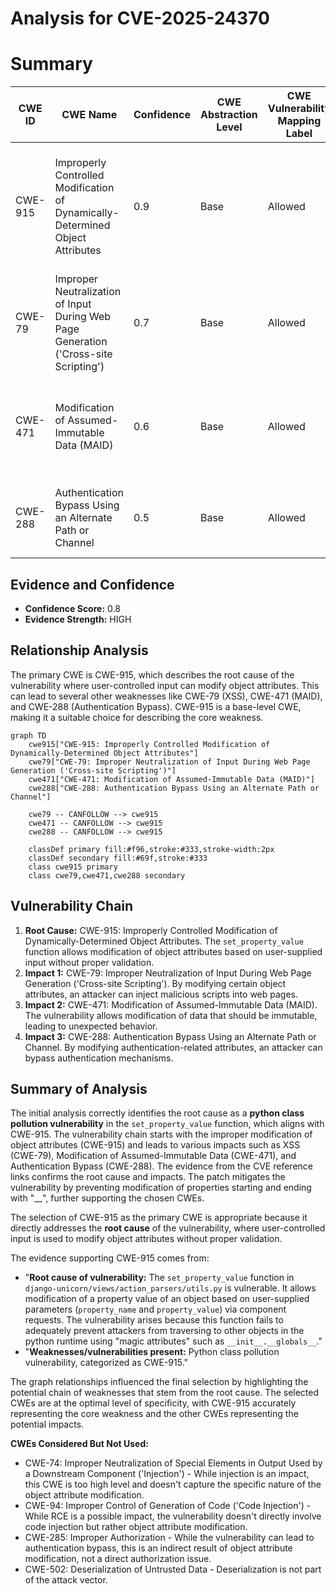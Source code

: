 # Analysis for CVE-2025-24370

# Summary
| CWE ID | CWE Name | Confidence | CWE Abstraction Level | CWE Vulnerability Mapping Label | CWE-Vulnerability Mapping Notes |
|---|---|---|---|---|---|
| CWE-915 | Improperly Controlled Modification of Dynamically-Determined Object Attributes | 0.9 | Base | Allowed | Primary CWE: Root cause of the vulnerability is that user-controlled input is used to modify object attributes.|
| CWE-79 | Improper Neutralization of Input During Web Page Generation ('Cross-site Scripting') | 0.7 | Base | Allowed | Secondary CWE: One of the impacts of the root cause is XSS. |
| CWE-471 | Modification of Assumed-Immutable Data (MAID) | 0.6 | Base | Allowed | Secondary CWE: The vulnerability involves modification of data that is assumed to be immutable. |
| CWE-288 | Authentication Bypass Using an Alternate Path or Channel | 0.5 | Base | Allowed | Secondary CWE: The vulnerability leads to authentication bypass. |

## Evidence and Confidence

*   **Confidence Score:** 0.8
*   **Evidence Strength:** HIGH

## Relationship Analysis
The primary CWE is CWE-915, which describes the root cause of the vulnerability where user-controlled input can modify object attributes. This can lead to several other weaknesses like CWE-79 (XSS), CWE-471 (MAID), and CWE-288 (Authentication Bypass). CWE-915 is a base-level CWE, making it a suitable choice for describing the core weakness.

```mermaid
graph TD
    cwe915["CWE-915: Improperly Controlled Modification of Dynamically-Determined Object Attributes"]
    cwe79["CWE-79: Improper Neutralization of Input During Web Page Generation ('Cross-site Scripting')"]
    cwe471["CWE-471: Modification of Assumed-Immutable Data (MAID)"]
    cwe288["CWE-288: Authentication Bypass Using an Alternate Path or Channel"]

    cwe79 -- CANFOLLOW --> cwe915
    cwe471 -- CANFOLLOW --> cwe915
    cwe288 -- CANFOLLOW --> cwe915

    classDef primary fill:#f96,stroke:#333,stroke-width:2px
    classDef secondary fill:#69f,stroke:#333
    class cwe915 primary
    class cwe79,cwe471,cwe288 secondary
```

## Vulnerability Chain
1.  **Root Cause:** CWE-915: Improperly Controlled Modification of Dynamically-Determined Object Attributes. The `set_property_value` function allows modification of object attributes based on user-supplied input without proper validation.
2.  **Impact 1:** CWE-79: Improper Neutralization of Input During Web Page Generation ('Cross-site Scripting'). By modifying certain object attributes, an attacker can inject malicious scripts into web pages.
3.  **Impact 2:** CWE-471: Modification of Assumed-Immutable Data (MAID). The vulnerability allows modification of data that should be immutable, leading to unexpected behavior.
4.  **Impact 3:** CWE-288: Authentication Bypass Using an Alternate Path or Channel. By modifying authentication-related attributes, an attacker can bypass authentication mechanisms.

## Summary of Analysis
The initial analysis correctly identifies the root cause as a **python class pollution vulnerability** in the `set_property_value` function, which aligns with CWE-915. The vulnerability chain starts with the improper modification of object attributes (CWE-915) and leads to various impacts such as XSS (CWE-79), Modification of Assumed-Immutable Data (CWE-471), and Authentication Bypass (CWE-288). The evidence from the CVE reference links confirms the root cause and impacts. The patch mitigates the vulnerability by preventing modification of properties starting and ending with "__", further supporting the chosen CWEs.

The selection of CWE-915 as the primary CWE is appropriate because it directly addresses the **root cause** of the vulnerability, where user-controlled input is used to modify object attributes without proper validation.

The evidence supporting CWE-915 comes from:
*   "**Root cause of vulnerability:** The `set_property_value` function in `django-unicorn/views/action_parsers/utils.py` is vulnerable. It allows modification of a property value of an object based on user-supplied parameters (`property_name` and `property_value`) via component requests. The vulnerability arises because this function fails to adequately prevent attackers from traversing to other objects in the python runtime using "magic attributes" such as `__init__.__globals__`."
*   "**Weaknesses/vulnerabilities present:** Python class pollution vulnerability, categorized as CWE-915."

The graph relationships influenced the final selection by highlighting the potential chain of weaknesses that stem from the root cause. The selected CWEs are at the optimal level of specificity, with CWE-915 accurately representing the core weakness and the other CWEs representing the potential impacts.

**CWEs Considered But Not Used:**

*   CWE-74: Improper Neutralization of Special Elements in Output Used by a Downstream Component ('Injection') - While injection is an impact, this CWE is too high level and doesn't capture the specific nature of the object attribute modification.
*   CWE-94: Improper Control of Generation of Code ('Code Injection') - While RCE is a possible impact, the vulnerability doesn't directly involve code injection but rather object attribute modification.
*   CWE-285: Improper Authorization - While the vulnerability can lead to authentication bypass, this is an indirect result of object attribute modification, not a direct authorization issue.
*   CWE-502: Deserialization of Untrusted Data - Deserialization is not part of the attack vector.